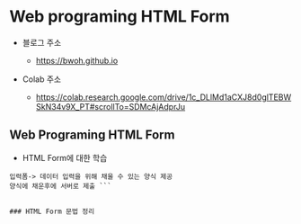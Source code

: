 # Web programing HTML Form

- 블로그 주소
	- https://bwoh.github.io

- Colab 주소
	- https://colab.research.google.com/drive/1c_DLlMd1aCXJ8d0glTEBWSkN34v9X_PT#scrollTo=SDMcAjAdprJu
	

## Web Programing HTML Form

- HTML Form에 대한 학습
```
입력폼-> 데이터 입력을 위해 채울 수 있는 양식 제공
양식에 채운후에 서버로 제출 ```


### HTML Form 문법 정리



